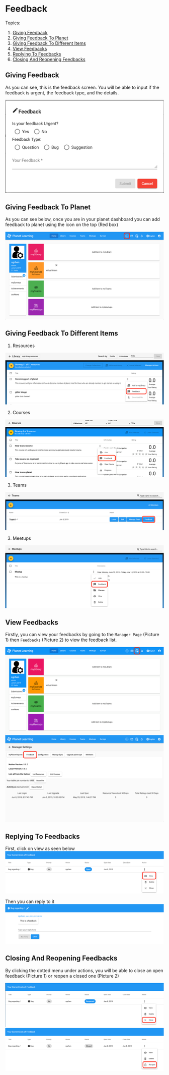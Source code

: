 # Feedback
Topics:
1. [Giving Feedback](#giving-feedback)
2. [Giving Feedback To Planet](#giving-feedback-to-planet)
3. [Giving Feedback To Different Items](#giving-feedback-to-different-items)
4. [View Feedbacks](#view-feedbacks)
5. [Replying To Feedbacks](#replying-to-feedbacks)
6. [Closing And Reopening Feedbacks](#closing-and-reopening-feedbacks)

## Giving Feedback
As you can see, this is the feedback screen. You will be able to input if the feedback is urgent, the feedback type, and the details.

![Feedback Modal](images/planet-feedback-modal.png)

## Giving Feedback To Planet
As you can see below, once you are in your planet dashboard you can add feedback to planet using the icon on the top (Red box)

![Planet Feedback](images/planet-feedback-dashboard.png)

## Giving Feedback To Different Items
1. Resources

![Resources Feedback](images/planet-feedback-library.png)

2. Courses

![Courses Feedback](images/planet-feedback-courses.png)

3. Teams

![Teams Feedback](images/planet-feedback-teams.png)

3. Meetups

![Meetups Feedback](images/planet-feedback-meetups.png)

## View Feedbacks
Firstly, you can view your feedbacks by going to the `Manager Page` (Picture 1) then `Feedbacks` (Picture 2) to view the feedback list.

![Dashboard Feedback](images/planet-feedback-to-manager.png)
![Manager Feedback](images/planet-feedback-manager.png)

## Replying To Feedbacks
First, click on view as seen below
![View Feedback](images/planet-view-feedback.png)

Then you can reply to it
![Reply Feedback](images/planet-reply-feedback.png)

## Closing And Reopening Feedbacks
By clicking the dotted menu under actions, you will be able to close an open feedback (Picture 1) or reopen a closed one (Picture 2)

![Close Feedback](images/planet-close-feedback.png)
![Reopen Feedback](images/planet-reopen-feedback.png)



